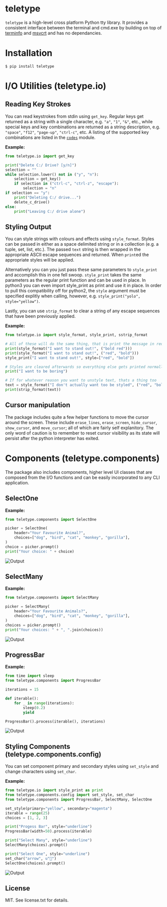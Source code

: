 # teletype

`teletype` is a high-level cross platform Python tty library. It provides a consistent interface between the terminal and cmd.exe by building on top of [terminfo](https://invisible-island.net/ncurses/terminfo.src.html) and [msvcrt](https://msdn.microsoft.com/en-us/library/abx4dbyh.aspx) and has no dependancies.

# Installation

`$ pip install teletype`

# I/O Utilities (teletype.io)

## Reading Key Strokes

You can read keystrokes from stdin using `get_key`. Regular keys get returned as a string with a single character, e.g. `"a"`, `"1"`, `"&"`, etc., while special keys and key combinations are returned as a string description, e.g. `"space"`, `"f12"`, `"page-up"`, `"ctrl-c"`, etc. A listing of the supported key combinations are listed in the [`codes`](https://github.com/jkwill87/teletype/blob/master/teletype/codes/common.py) module.

**Example:**

```python
from teletype.io import get_key

print("Delete C:/ Drive? [y/n]")
selection = ""
while selection.lower() not in ("y", "n"):
    selection = get_key()
    if selection in ("ctrl-c", "ctrl-z", "escape"):
        selection = "n"
if selection == "y":
    print("Deleting C:/ drive...")
    delete_c_drive()
else:
    print("Leaving C:/ drive alone")
```

## Styling Output

You can style strings with colours and effects using `style_format`. Styles can be passed in either as a space delimited string or in a collection (e.g. a tuple, set, list, etc.). The passed `text` string is then wrapped in the appropriate ASCII escape sequences and returned. When `print`ed the appropriate styles will be applied.

Alternatively you can you just pass these same parameters to `style_print` and accomplish this in one fell swoop. `style_print` takes the same parameters as the regular print function and can be used in place. In python3 you can even import style_print as print and use it in place. In order to pull this compatibility off for python2, the `style` argument must be specified explitly when calling, however, e.g. `style_print("yolo", style="yellow")`.

Lastly, you can use `strip_format` to clear a string of any escape sequences that have been previously applied.

**Example:**

```python
from teletype.io import style_format, style_print, sstrip_format

# All of these will do the same thing, that is print the message in red and bold
print(style_format("I want to stand out!", ("bold red")))
print(style_format("I want to stand out!", ("red", "bold")))
style_print("I want to stand out!", style=["red", "bold"])

# Styles are cleared afterwards so everything else gets printed normally
print("I want to be boring")

# If for whatever reason you want to unstyle text, thats a thing too
text = style_format("I don't actually want too be styled", ("red", "bold"))
print(strip_format(text))
```

## Cursor manipulation

The package includes quite a few helper functions to move the cursor around the screen. These include `erase_lines`, `erase_screen`, `hide_cursor`, `show_cursor`, and `move_cursor`; all of which are fairly self explanitory. The only word of caution is to remember to reset cursor visibility as its state will persist after the python interpreter has exited.

# Components (teletype.components)

The package also includes components, higher level UI classes that are composed from the I/O functions and can be easily incorporated to any CLI application.

## SelectOne

**Example:**

```python
from teletype.components import SelectOne

picker = SelectOne(
    header="Your Favourite Animal?",
    choices=["dog", "bird", "cat", "monkey", "gorilla"],
)
choice = picker.prompt()
print("Your choice: " + choice)
```

![Output](https://github.com/jkwill87/mnamer/blob/_assets/demo_select_one.gif)

## SelectMany

**Example:**

```python
from teletype.components import SelectMany

picker = SelectMany(
    header="Your Favourite Animals?",
    choices=["dog", "bird", "cat", "monkey", "gorilla"],
)
choices = picker.prompt()
print("Your choices: " + ", ".join(choices))
```

![Output](https://github.com/jkwill87/mnamer/blob/_assets/demo_select_many.gif)

## ProgressBar

**Example:**

```python
from time import sleep
from teletype.components import ProgressBar

iterations = 15

def iterable():
    for _ in range(iterations):
        sleep(0.2)
        yield

ProgressBar().process(iterable(), iterations)
```

![Output](https://github.com/jkwill87/mnamer/blob/_assets/demo_progress_bar.gif)

## Styling Components (teletype.components.config)

You can set component primary and secondary styles using `set_style` and change characters using `set_char`.

**Example:**

```python
from teletype.io import style_print as print
from teletype.components.config import set_style, set_char
from teletype.components import ProgressBar, SelectMany, SelectOne

set_style(primary="yellow", secondary="magenta")
iterable = range(25)
choices = [1, 2, 3]

print("Progess Bar", style="underline")
ProgressBar(width=50).process(iterable)

print("Select Many", style="underline")
SelectMany(choices).prompt()

print("Select One", style="underline")
set_char("arrow", u"🐙")
SelectOne(choices).prompt()
```

![Output](https://github.com/jkwill87/mnamer/blob/_assets/demo_style.png)

## License

MIT. See license.txt for details.
